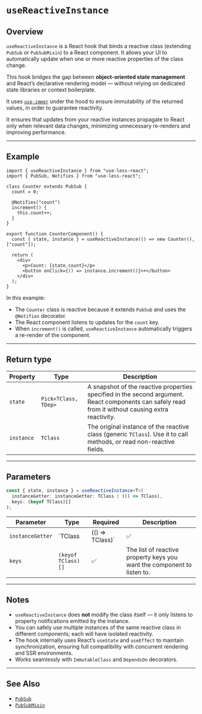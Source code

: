 # `useReactiveInstance`

## Overview

`useReactiveInstance` is a React hook that binds a reactive class (extending `PubSub` or `PubSubMixin`) to a React component. It allows your UI to automatically update when one or more reactive properties of the class change.

This hook bridges the gap between **object-oriented state management** and React’s declarative rendering model — without relying on dedicated state libraries or context boilerplate.

It uses [`use-immer`](https://www.npmjs.com/package/use-immer) under the hood to ensure immutability of the returned values, in order to guarantee reactivity.

It ensures that updates from your reactive instances propagate to React only when relevant data changes, minimizing unnecessary re-renders and improving performance.

---

## Example

```tsx
import { useReactiveInstance } from "use-less-react";
import { PubSub, Notifies } from "use-less-react";

class Counter extends PubSub {
  count = 0;

  @Notifies("count")
  increment() {
    this.count++;
  }
}

export function CounterComponent() {
  const { state, instance } = useReactiveInstance(() => new Counter(), ["count"]);

  return (
    <div>
      <p>Count: {state.count}</p>
      <button onClick={() => instance.increment()}>+</button>
    </div>
  );
}
```

In this example:
- The `Counter` class is reactive because it extends `PubSub` and uses the `@Notifies` decorator.
- The React component listens to updates for the `count` key.
- When `increment()` is called, `useReactiveInstance` automatically triggers a re-render of the component.

---

## Return type

| Property | Type | Description |
|-----------|------|-------------|
| `state` | `Pick<TClass, TDep>` | A snapshot of the reactive properties specified in the second argument. React components can safely read from it without causing extra reactivity. |
| `instance` | `TClass` | The original instance of the reactive class (generic `TClass`). Use it to call methods, or read non-reactive fields.|

---

## Parameters

```ts
const { state, instance } = useReactiveInstance<T>(
  instanceGetter: instanceGetter: TClass | (() => TClass),
  keys: (keyof TClass)[]
);
```

| Parameter | Type | Required | Description |
|------------|------|-----------|-------------|
| `instanceGetter` | `TClass | (() => TClass)` | ✅ | An instance, or a function returning a new instance of your reactive class. If a function is passed, it’s invoked only once per component lifecycle.|
| `keys` | `(keyof TClass)[]` | ✅ | The list of reactive property keys you want the component to listen to. |

---

## Notes

- `useReactiveInstance` does **not** modify the class itself — it only listens to property notifications emitted by the instance.
- You can safely use multiple instances of the same reactive class in different components; each will have isolated reactivity.
- The hook internally uses React’s `useState` and `useEffect` to maintain synchronization, ensuring full compatibility with concurrent rendering and SSR environments.
- Works seamlessly with `ImmutableClass` and `DependsOn` decorators.

---

## See Also

- [`PubSub`](/docs/use-less-react/api/classes/pubsub)
- [`PubSubMixin`](/docs/use-less-react/api/classes/pubsub-mixin)
